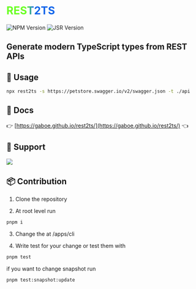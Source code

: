 # <span style="background: linear-gradient(90deg, #6bff25 41%, #1366ea 56%); -webkit-background-clip: text; color: transparent;">REST2TS</span>

![NPM Version](https://img.shields.io/npm/v/rest2ts?color=%23CB3837)
![JSR Version](https://img.shields.io/jsr/v/%40gaboe/rest2ts?color=%23F7DF1E)

## Generate modern TypeScript types from REST APIs

## 🚀 Usage

```bash
npx rest2ts -s https://petstore.swagger.io/v2/swagger.json -t ./api
```

## 📖 Docs

👉 [https://gaboe.github.io/rest2ts/](https://gaboe.github.io/rest2ts/) 👈

## 🤝 Support

<a href="https://www.buymeacoffee.com/gaboe"><img src="https://img.buymeacoffee.com/button-api/?text=Coffee for TS types&emoji=☕&slug=gaboe&button_colour=FFDD00&font_colour=000000&font_family=Poppins&outline_colour=000000&coffee_colour=ffffff" /></a>

## 📦 Contribution

1. Clone the repository

2. At root level run

```bash
pnpm i
```

3. Change the at /apps/cli

4. Write test for your change or test them with

```bash
pnpm test
```

if you want to change snapshot run

```bash
pnpm test:snapshot:update
```
